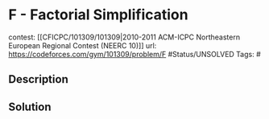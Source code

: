# F - Factorial Simplification

contest: [[CFICPC/101309/101309|2010-2011 ACM-ICPC Northeastern European Regional Contest (NEERC 10)]]
url: https://codeforces.com/gym/101309/problem/F
#Status/UNSOLVED
Tags: #

## Description

## Solution

